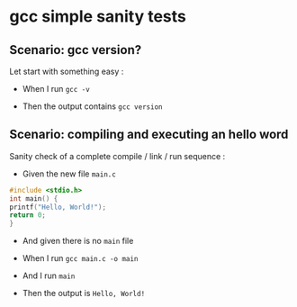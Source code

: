 # gcc simple sanity tests

## Scenario: gcc version?
  
Let start with something easy :

- When I run `gcc -v`

- Then the output contains `gcc version `

## Scenario: compiling and executing an hello word

Sanity check of a complete compile / link / run sequence :

- Given the new file `main.c`
```c
#include <stdio.h>
int main() {
printf("Hello, World!");
return 0;
}
```
- And given there is no `main` file
  

- When I run `gcc main.c -o main`
- And  I run `main`

- Then the output is `Hello, World!`

